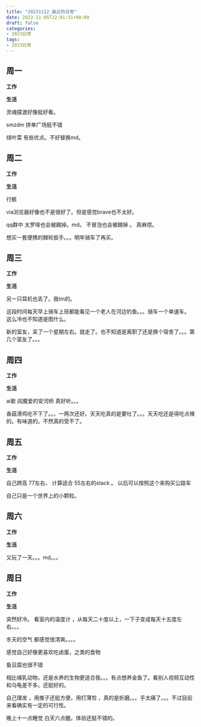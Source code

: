 ```yaml
---
title: "20231112_最近的日常"
date: 2023-11-05T22:01:51+08:00
draft: false
categories:
- 2023日常
tags:
- 2023日常
---
```



## 周一

**工作**



**生活**

灵魂摆渡好像挺好看。

smzdm 拼单广场挺不错

绿叶菜 有些优点。不好替换md。



## 周二

**工作**



**生活**

行骸

via浏览器好像也不是很好了。但是感觉brave也不太好。

qq群中 太罗嗦也会被踢掉。md。 不冒泡也会被踢掉 。 真麻烦。

想买一套便携的棘轮扳手。。。明年骑车了再买。




## 周三


**工作**



**生活**

另一只耳机也丢了。我tm的。

这段时间每天早上骑车上班都能看见一个老人在河边钓鱼。。。骑车一个单速车。 这么冷也不知道是图什么。

新的室友，呆了一个星期左右。就走了。也不知道是离职了还是换个宿舍了。。。第几个室友了。。。




## 周四


**工作**



**生活**

ai歌 阎魔爱的安河桥 真好听。。。

香菇滑鸡吃不下了。。。一两次还好。天天吃真的是要吐了。。。天天吃还是得吃点辣的。有味道的。不然真的受不了。




## 周五


**工作**



**生活**

自己跨高 77左右， 计算适合 55左右的stack  。 以后可以按照这个来购买公路车

自己只是一个世界上的小颗粒。



## 周六


**工作**



**生活**

又玩了一天。。。md。。。



## 周日


**工作**



**生活**


突然好冷。 看室内的温度计 ，从每天二十度以上，一下子变成每天十五度左右。。。

冬天的空气 都感觉很清爽。。。。

感觉自己好像更喜欢吃卤蛋，之类的食物

鱼豆腐也很不错

相比哺乳动物，还是水养的生物更适合我。。。有点想养金鱼了。看别人视频互动性和乌龟差不多。还挺好的。

自己理发 ，用推子还挺方便，用打薄剪 ，真的是折磨。。。手太痛了。。。不过目前来看确实有一定的可行性。

晚上十一点睡觉 白天六点醒。体验还挺不错的。

